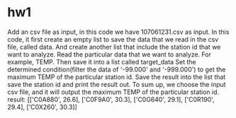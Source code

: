 # hw1
Add an csv file as input, in this code we have 107061231.csv as input.
In this code, it first create an empty list to save the data that we read in the csv file, called data.
And create another list that include the station id that we want to analyze.
Read the particular data that we want to analyze. For example, TEMP.
Then save it into a list called target_data
Set the determined condition(filter the data of '-99.000' and '-999.000') to get the maximum TEMP of the particular station id.
Save the result into the list that save the station id and print the result out.
To sum up, we choose the input csv file, and it will output the maximum TEMP of the particular station id.
result: [['C0A880', 26.6], ['C0F9A0', 30.3], ['C0G640', 29.1], ['C0R190', 29.4], ['C0X260', 30.3]]

